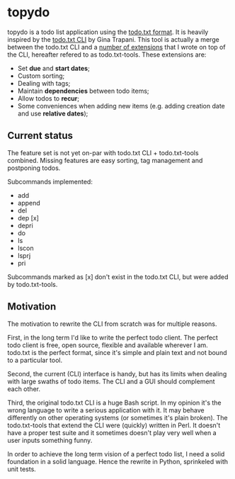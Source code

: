 topydo
======

topydo is a todo list application using the [todo.txt format][1]. It is heavily
inspired by the [todo.txt CLI][1] by Gina Trapani. This tool is actually a
merge between the todo.txt CLI and a [number of extensions][3] that I wrote
on top of the CLI, hereafter refered to as todo.txt-tools. These extensions
are:

* Set **due** and **start dates**;
* Custom sorting;
* Dealing with tags;
* Maintain **dependencies** between todo items;
* Allow todos to **recur**;
* Some conveniences when adding new items (e.g. adding creation date and use
  **relative dates**);

Current status
--------------

The feature set is not yet on-par with todo.txt CLI + todo.txt-tools combined.
Missing features are easy sorting, tag management and postponing todos.

Subcommands implemented:

* add
* append
* del
* dep [x]
* depri
* do
* ls
* lscon
* lsprj
* pri

Subcommands marked as [x] don't exist in the todo.txt CLI, but were added by
todo.txt-tools.

Motivation
----------

The motivation to rewrite the CLI from scratch was for multiple reasons.

First, in the long term I'd like to write the perfect todo client. The perfect
todo client is free, open source, flexible and available wherever I am.
todo.txt is the perfect format, since it's simple and plain text and not bound
to a particular tool.

Second, the current (CLI) interface is handy, but has its limits when dealing
with large swaths of todo items. The CLI and a GUI should complement each
other.

Third, the original todo.txt CLI is a huge Bash script. In my opinion it's the
wrong language to write a serious application with it. It may behave
differently on other operating systems (or sometimes it's plain broken). The
todo.txt-tools that extend the CLI were (quickly) written in Perl. It doesn't
have a proper test suite and it sometimes doesn't play very well when a user
inputs something funny.

In order to achieve the long term vision of a perfect todo list, I need a solid
foundation in a solid language. Hence the rewrite in Python, sprinkeled with
unit tests.



[1]: https://github.com/ginatrapani/todo.txt-cli/wiki/The-Todo.txt-Format
[2]: https://github.com/ginatrapani/todo.txt-cli
[3]: https://github.com/bram85/todo.txt-tools
